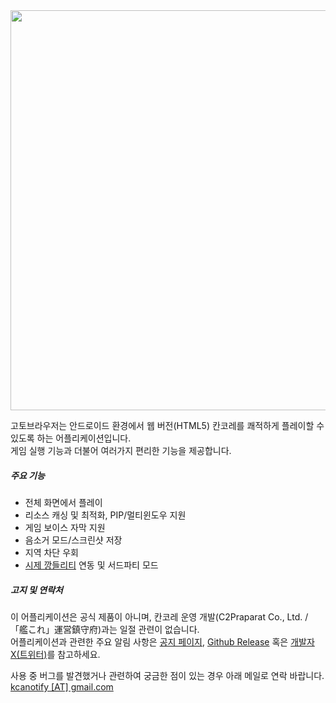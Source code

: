 <img src="https://gotobrowser-docs.s3.ap-northeast-1.amazonaws.com/common/main_banner.png" width="640" style="max-width: 100%;" class="mb-2"/>

고토브라우저는 안드로이드 환경에서 웹 버전(HTML5) 칸코레를 쾌적하게 플레이할 수 있도록 하는 어플리케이션입니다.  
게임 실행 기능과 더불어 여러가지 편리한 기능을 제공합니다.


##### 주요 기능
- 전체 화면에서 플레이
- 리소스 캐싱 및 최적화, PIP/멀티윈도우 지원
- 게임 보이스 자막 지원
- 음소거 모드/스크린샷 저장
- 지역 차단 우회
- [시제 깡들리티](https://luckyjervis.com/kcanotify/) 연동 및 서드파티 모드

##### 고지 및 연락처
<span class="text-danger">이 어플리케이션은 공식 제품이 아니며, 칸코레 운영 개발(C2Praparat Co., Ltd. / 「艦これ」運営鎮守府)과는 일절 관련이 없습니다.</span>  
어플리케이션과 관련한 주요 알림 사항은 [공지 페이지](https://luckyjervis.com/GotoBrowser/notice), [Github Release](https://github.com/antest1/GotoBrowser/releases) 혹은 [개발자 X(트위터)](https://x.com/antest1_dev/)를 참고하세요.  

사용 중 버그를 발견했거나 관련하여 궁금한 점이 있는 경우 아래 메일로 연락 바랍니다.  
[kcanotify [AT] gmail.com](mailto:kcanotify@gmail.com)